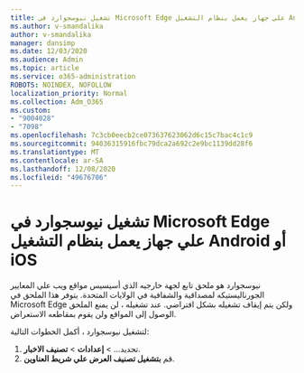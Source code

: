 ```yaml
---
title: تشغيل نيوسجوارد في Microsoft Edge علي جهاز يعمل بنظام التشغيل Android أو iOS
ms.author: v-smandalika
author: v-smandalika
manager: dansimp
ms.date: 12/03/2020
ms.audience: Admin
ms.topic: article
ms.service: o365-administration
ROBOTS: NOINDEX, NOFOLLOW
localization_priority: Normal
ms.collection: Adm_O365
ms.custom:
- "9004028"
- "7098"
ms.openlocfilehash: 7c3cb0eecb2ce073637623062d6c15c7bac4c1c9
ms.sourcegitcommit: 94036315916fbc79dca2a692c2e9bc1139dd28f6
ms.translationtype: MT
ms.contentlocale: ar-SA
ms.lasthandoff: 12/08/2020
ms.locfileid: "49676706"
---
```

# <a name="turn-on-newsguard-in-microsoft-edge-on-an-android-or-ios-device"></a>تشغيل نيوسجوارد في Microsoft Edge علي جهاز يعمل بنظام التشغيل Android أو iOS

نيوسجوارد هو ملحق تابع لجهة خارجيه الذي أسيسيس مواقع ويب علي المعايير الجورناليستيكه لمصداقية والشفافية في الولايات المتحدة. يتوفر هذا الملحق في Microsoft Edge ولكن يتم إيقاف تشغيله بشكل افتراضي. عند تشغيله ، لن يمنع الملحق الوصول إلى المواقع ولن يقوم بمقاطعه الاستعراض.

لتشغيل نيوسجوارد ، أكمل الخطوات التالية:
1. تحديد... > **إعدادات**  >  **تصنيف الاخبار**.
2. قم **بتشغيل تصنيف العرض علي شريط العناوين**.